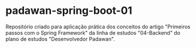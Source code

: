# padawan-spring-boot-01
Repositório criado para aplicação prática dos conceitos do artigo "Primeiros passos com o Spring Framework" da linha de estudos "04-Backend" do plano de estudos "Desenvolvedor Padawan".
